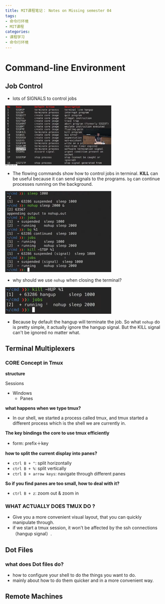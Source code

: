 ```yaml
---
title: MIT课程笔记： Notes on Missing semester 04
tags: 
- 命令行环境
- MIT课程
categories:
- 课程学习
- 命令行环境
---
```


# Command-line Environment

## Job Control

- lots of SIGNALS to control jobs

<img src="https://raw.githubusercontent.com/coelien/image-hosting/master/img/202211180939370.png" alt="image-20221118093932091" style="zoom:33%;" />

- The flowing commands show how to control jobs in terminal. **KILL** can be useful because it can send signals to the programs. `bg` can continue processes running on the background.

<img src="https://raw.githubusercontent.com/coelien/image-hosting/master/img/202211180932343.png" alt="image-20221118093238127" style="zoom: 33%;" />

- why should we use `nohup` when closing the terminal? 

<img src="https://raw.githubusercontent.com/coelien/image-hosting/master/img/202211180934820.png" alt="image-20221118093425765" style="zoom:33%;" />

- Because by default the hangup will terminate the job. So what `nohup` do is pretty simple, it actually ignore the hangup signal. But the KILL signal can't be ignored no matter what.

## Terminal Multiplexers

### CORE Concept in Tmux

**structure**

Sessions

- Windows
  - Panes

**what happens when we type tmux?**

- In our shell, we started a process called tmux, and tmux started a different process which is the shell we are currently in. 

**The key bindings the core to use tmux efficiently**

- form: prefix＋key

**how to split the current display into panes?**

- `ctrl B + "`: split horizontally
- `ctrl B + %`: split vertically
- `ctrl B + arrow keys`: navigate through different panes

**So if you find panes are too small, how to deal with it?**

- `ctrl B + z`: zoom out & zoom in

### WHAT ACTUALLY DOES TMUX DO ?

- Give you a more convenient visual layout, that you can quickly manipulate through.
- if we start a tmux session, it won't be affected by the ssh connections（hangup signal）.

## Dot Files

### what does Dot files do?

- how to configure your shell to do the things you want to do.
- mainly about how to do them quicker and in a more convenient way.

## Remote Machines

